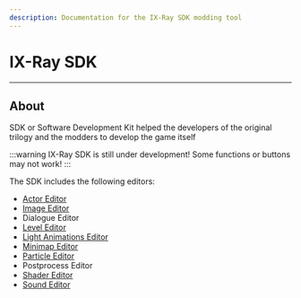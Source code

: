 ```yaml
---
description: Documentation for the IX-Ray SDK modding tool
---
```


# IX-Ray SDK

___

## About

SDK or Software Development Kit helped the developers of the original trilogy and the modders to develop the game itself

:::warning
IX-Ray SDK is still under development! Some functions or buttons may not work!
:::

The SDK includes the following editors:

- [Actor Editor](actor-editor/README.mdx)
- [Image Editor](image-editor/README.md)
- Dialogue Editor
- [Level Editor](level-editor/README.md)
- [Light Animations Editor](light-animations-editor/README.md)
- [Minimap Editor](minimap-editor/README.md)
- [Particle Editor](particle-editor/README.md)
- Postprocess Editor
- [Shader Editor](shader-editor/README.md)
- [Sound Editor](sound-editor/README.md)
